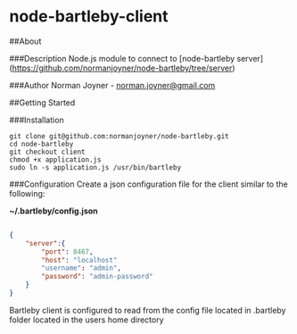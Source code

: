 node-bartleby-client
====================

##About

###Description
Node.js module to connect to [node-bartleby server] (https://github.com/normanjoyner/node-bartleby/tree/server)

###Author
Norman Joyner - norman.joyner@gmail.com

##Getting Started

###Installation
```
git clone git@github.com:normanjoyner/node-bartleby.git
cd node-bartleby
git checkout client
chmod +x application.js
sudo ln -s application.js /usr/bin/bartleby
```
###Configuration
Create a json configuration file for the client similar to the following:

**~/.bartleby/config.json**
```json

{
    "server":{
        "port": 8467,
        "host": "localhost"
        "username": "admin",
        "password": "admin-password"
    }
}
```

Bartleby client is configured to read from the config file located in .bartleby folder located in the users home directory
